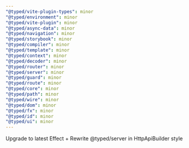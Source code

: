 ```yaml
---
"@typed/vite-plugin-types": minor
"@typed/environment": minor
"@typed/vite-plugin": minor
"@typed/async-data": minor
"@typed/navigation": minor
"@typed/storybook": minor
"@typed/compiler": minor
"@typed/template": minor
"@typed/context": minor
"@typed/decoder": minor
"@typed/router": minor
"@typed/server": minor
"@typed/guard": minor
"@typed/route": minor
"@typed/core": minor
"@typed/path": minor
"@typed/wire": minor
"@typed/dom": minor
"@typed/fx": minor
"@typed/id": minor
"@typed/ui": minor
---
```


Upgrade to latest Effect + Rewrite @typed/server in HttpApiBuilder style
